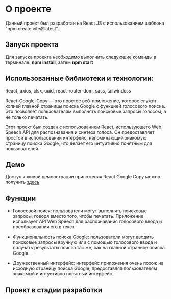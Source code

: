 # О проекте

Данный проект был разработан на React JS с использованием шаблона "npm create vite@latest".

## Запуск проекта

Для запуска проекта необходимо выполнить следующие команды в терминале: **npm install**, затем **npm start**

## Использованные библиотеки и технологии:

React, axios, clsx, uuid, react-router-dom, sass, tailwindcss

React-Google-Copy — это простое веб-приложение, которое служит копией главной страницы поиска Google с функцией голосового поиска. Это позволяет пользователям выполнять поисковые запросы голосом, а не только печатать.

Этот проект был создан с использованием React, использующего Web Speech API для распознавания и синтеза голоса. Он предоставляет простой в использовании интерфейс, напоминающий знакомую страницу поиска Google, что делает его интуитивно понятным для пользователей.

## Демо

Доступ к живой демонстрации приложения React Google Copy можно получить [здесь](https://react-google-copy.vercel.app)

## Функции

- Голосовой поиск: пользователи могут выполнять поисковые запросы, говоря вместо того, чтобы печатать. Приложение использует API Web Speech для распознавания голосового ввода и преобразования его в текст.

- Функциональность поиска Google: пользователи могут вводить поисковые запросы вручную или с помощью голосового ввода и получать результаты поиска так же, как на главной странице поиска Google.

- Дружественный интерфейс: интерфейс приложения очень похож на исходную страницу поиска Google, предоставляя пользователям знакомый и интуитивно понятный интерфейс.

## Проект в стадии разработки

